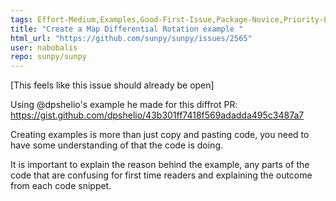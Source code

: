 ```yaml
---
tags: Effort-Medium,Examples,Good-First-Issue,Package-Novice,Priority-Low,physics
title: "Create a Map Differential Rotation example "
html_url: "https://github.com/sunpy/sunpy/issues/2565"
user: nabobalis
repo: sunpy/sunpy
---
```


[This feels like this issue should already be open]

Using @dpshelio's example he made for this diffrot PR:
https://gist.github.com/dpshelio/43b301ff7418f569adadda495c3487a7

Creating examples is more than just copy and pasting code, you need to have some understanding of that the code is doing.

It is important to explain the reason behind the example, any parts of the code that are confusing for first time readers and explaining the outcome from each code snippet. 